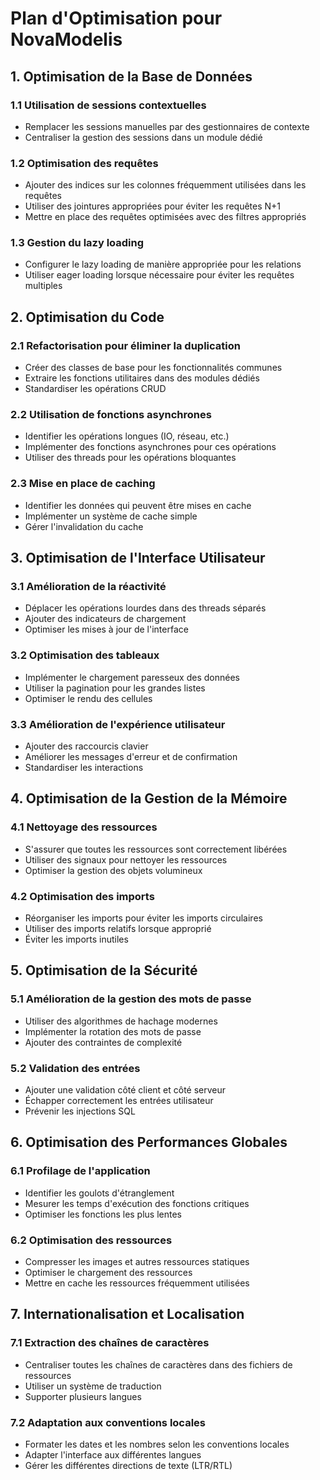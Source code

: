 # Plan d'Optimisation pour NovaModelis

## 1. Optimisation de la Base de Données

### 1.1 Utilisation de sessions contextuelles
- Remplacer les sessions manuelles par des gestionnaires de contexte
- Centraliser la gestion des sessions dans un module dédié

### 1.2 Optimisation des requêtes
- Ajouter des indices sur les colonnes fréquemment utilisées dans les requêtes
- Utiliser des jointures appropriées pour éviter les requêtes N+1
- Mettre en place des requêtes optimisées avec des filtres appropriés

### 1.3 Gestion du lazy loading
- Configurer le lazy loading de manière appropriée pour les relations
- Utiliser eager loading lorsque nécessaire pour éviter les requêtes multiples

## 2. Optimisation du Code

### 2.1 Refactorisation pour éliminer la duplication
- Créer des classes de base pour les fonctionnalités communes
- Extraire les fonctions utilitaires dans des modules dédiés
- Standardiser les opérations CRUD

### 2.2 Utilisation de fonctions asynchrones
- Identifier les opérations longues (IO, réseau, etc.)
- Implémenter des fonctions asynchrones pour ces opérations
- Utiliser des threads pour les opérations bloquantes

### 2.3 Mise en place de caching
- Identifier les données qui peuvent être mises en cache
- Implémenter un système de cache simple
- Gérer l'invalidation du cache

## 3. Optimisation de l'Interface Utilisateur

### 3.1 Amélioration de la réactivité
- Déplacer les opérations lourdes dans des threads séparés
- Ajouter des indicateurs de chargement
- Optimiser les mises à jour de l'interface

### 3.2 Optimisation des tableaux
- Implémenter le chargement paresseux des données
- Utiliser la pagination pour les grandes listes
- Optimiser le rendu des cellules

### 3.3 Amélioration de l'expérience utilisateur
- Ajouter des raccourcis clavier
- Améliorer les messages d'erreur et de confirmation
- Standardiser les interactions

## 4. Optimisation de la Gestion de la Mémoire

### 4.1 Nettoyage des ressources
- S'assurer que toutes les ressources sont correctement libérées
- Utiliser des signaux pour nettoyer les ressources
- Optimiser la gestion des objets volumineux

### 4.2 Optimisation des imports
- Réorganiser les imports pour éviter les imports circulaires
- Utiliser des imports relatifs lorsque approprié
- Éviter les imports inutiles

## 5. Optimisation de la Sécurité

### 5.1 Amélioration de la gestion des mots de passe
- Utiliser des algorithmes de hachage modernes
- Implémenter la rotation des mots de passe
- Ajouter des contraintes de complexité

### 5.2 Validation des entrées
- Ajouter une validation côté client et côté serveur
- Échapper correctement les entrées utilisateur
- Prévenir les injections SQL

## 6. Optimisation des Performances Globales

### 6.1 Profilage de l'application
- Identifier les goulots d'étranglement
- Mesurer les temps d'exécution des fonctions critiques
- Optimiser les fonctions les plus lentes

### 6.2 Optimisation des ressources
- Compresser les images et autres ressources statiques
- Optimiser le chargement des ressources
- Mettre en cache les ressources fréquemment utilisées

## 7. Internationalisation et Localisation

### 7.1 Extraction des chaînes de caractères
- Centraliser toutes les chaînes de caractères dans des fichiers de ressources
- Utiliser un système de traduction
- Supporter plusieurs langues

### 7.2 Adaptation aux conventions locales
- Formater les dates et les nombres selon les conventions locales
- Adapter l'interface aux différentes langues
- Gérer les différentes directions de texte (LTR/RTL)
